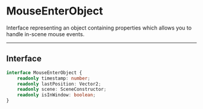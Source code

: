 # MouseEnterObject

Interface representing an object containing properties which allows you to handle
in-scene mouse events.

- - -

## Interface 

```ts
interface MouseEnterObject {
	readonly timestamp: number;
	readonly lastPosition: Vector2;
	readonly scene: SceneConstructor;
	readonly isInWindow: boolean;
}
```